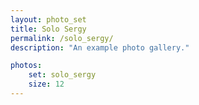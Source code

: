 ```yaml
---
layout: photo_set
title: Solo Sergy
permalink: /solo_sergy/
description: "An example photo gallery."

photos:
    set: solo_sergy
    size: 12
---
```

